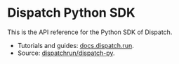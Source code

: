 # Dispatch Python SDK

This is the API reference for the Python SDK of Dispatch.

- Tutorials and guides: [docs.dispatch.run][docs].
- Source: [dispatchrun/dispatch-py][github].


[docs]: https://docs.dispatch.run
[github]: https://github.com/dispatchrun/dispatch-py

